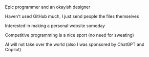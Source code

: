 Epic programmer and an okayish designer

Haven't used GitHub much, I just send people the files themselves

Interested in making a personal website someday

Competitive programming is a nice sport (no need for sweating)

AI will not take over the world (also I was sponsored by ChatGPT and Copilot)

<!---
InfiniteAero/InfiniteAero is a ✨ special ✨ repository because its `README.md` (this file) appears on your GitHub profile.
You can click the Preview link to take a look at your changes.
--->
